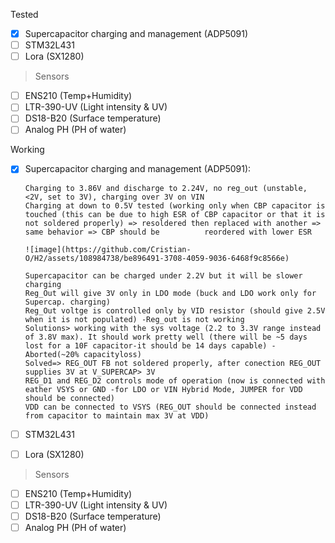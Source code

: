 Tested
- [x] Supercapacitor charging and management (ADP5091)
- [ ] STM32L431 
- [ ] Lora (SX1280)
      
>Sensors
- [ ] ENS210 (Temp+Humidity)
- [ ] LTR-390-UV (Light intensity & UV)
- [ ] DS18-B20 (Surface temperature)
- [ ] Analog PH (PH of water)
      
Working
- [X] Supercapacitor charging and management (ADP5091):
      
      Charging to 3.86V and discharge to 2.24V, no reg_out (unstable, <2V, set to 3V), charging over 3V on VIN
      Charging at down to 0.5V tested (working only when CBP capacitor is touched (this can be due to high ESR of CBP capacitor or that it is not soldered properly) => resoldered then replaced with another => same behavior => CBP should be          reordered with lower ESR

      ![image](https://github.com/Cristian-O/H2/assets/108984738/be896491-3708-4059-9036-6468f9c8566e)

      Supercapacitor can be charged under 2.2V but it will be slower charging
      Reg_Out will give 3V only in LDO mode (buck and LDO work only for Supercap. charging)
      Reg_Out voltge is controlled only by VID resistor (should give 2.5V when it is not populated) -Reg_out is not working
      Solutions> working with the sys voltage (2.2 to 3.3V range instead of 3.8V max). It should work pretty well (there will be ~5 days lost for a 10F capacitor-it should be 14 days capable) -Aborted(~20% capacityloss)
      Solved=> REG_OUT FB not soldered properly, after conection REG_OUT supplies 3V at V_SUPERCAP> 3V
      REG_D1 and REG_D2 controls mode of operation (now is connected with eather VSYS or GND -for LDO or VIN Hybrid Mode, JUMPER for VDD should be connected)
      VDD can be connected to VSYS (REG_OUT should be connected instead from capacitor to maintain max 3V at VDD)
      
- [ ] STM32L431 
- [ ] Lora (SX1280)

>Sensors
- [ ] ENS210 (Temp+Humidity)
- [ ] LTR-390-UV (Light intensity & UV)
- [ ] DS18-B20 (Surface temperature)
- [ ] Analog PH (PH of water)
